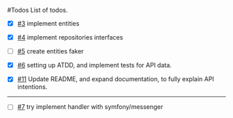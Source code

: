 #Todos
List of todos.

- [x] [#3](https://github.com/Dev-Int/carte-api/issues/3) implement entities

- [x] [#4](https://github.com/Dev-Int/carte-api/issues/4) implement repositories interfaces

- [ ] [#5](https://github.com/Dev-Int/carte-api/issues/5) create entities faker

- [x] [#6](https://github.com/Dev-Int/carte-api/issues/6) setting up ATDD, and implement tests for API data.

- [x] [#11](https://github.com/Dev-Int/carte-api/issues/11) Update README, and expand documentation, to fully explain API intentions.

---

- [ ] [#7](https://github.com/Dev-Int/carte-api/issues/7) try implement handler with symfony/messenger
